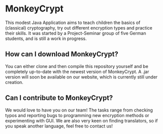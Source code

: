 # MonkeyCrypt
This modest Java Application aims to teach children the basics of (classical) cryptography, try out different encryption types and practice their skills. It was started by a Project-Seminar group of five German students, and is still a work in progress.
## How can I download MonkeyCrypt?
You can either clone and then compile this repository yourself and be completely up-to-date with the newest version of MonkeyCrypt. A .jar version will soon be available on our website, which is currently still under creation.
## Can I contribute to MonkeyCrypt?
We would love to have you on our team! The tasks range from checking typos and reporting bugs to programming new encryption methods or experimenting with GUI. We are also very keen on finding translators, so if you speak another language, feel free to contact us!
